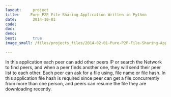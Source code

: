 ```yaml
---
layout:     project
title:     Pure P2P File Sharing Application Written in Python 
date:       2014-10-01
code:  
doc:        
demo:
best:       true
image_small: /files/projects_files/2014-02-01-Pure-P2P-File-Sharing-Application-Written-in-Python.png

---
```

In this application each peer can add other peers IP or search the Network to find peers, and when a peer finds another one, they will send their peer list to each other. Each peer can ask for a file using, file name or file hash. In this application file hash is required since peer can get a file concurrently from more than one person, and peers can resume the file they are downloading recently.